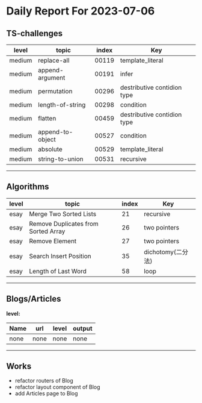 # Daily Report For 2023-07-06

## TS-challenges

| level  | topic            | index | Key                         |
| ------ | ---------------- | ----- | --------------------------- |
| medium | replace-all      | 00119 | template_literal            |
| medium | append-argument  | 00191 | infer                       |
| medium | permutation      | 00296 | destributive contidion type |
| medium | length-of-string | 00298 | condition                   |
| medium | flatten          | 00459 | destributive contidion type |
| medium | append-to-object | 00527 | condition                   |
| medium | absolute         | 00529 | template_literal            |
| medium | string-to-union  | 00531 | recursive                   |

---

## Algorithms

| level | topic                               | index | Key               |
| ----- | ----------------------------------- | ----- | ----------------- |
| esay  | Merge Two Sorted Lists              | 21    | recursive         |
| esay  | Remove Duplicates from Sorted Array | 26    | two pointers      |
| esay  | Remove Element                      | 27    | two pointers      |
| esay  | Search Insert Position              | 35    | dichotomy(二分法) |
| esay  | Length of Last Word                 | 58    | loop              |

---

## Blogs/Articles

**level:**

| Name | url  | level | output |
| ---- | ---- | ----- | ------ |
| none | none | none  | none   |

---

## Works

- refactor routers of Blog
- refactor layout component of Blog
- add Articles page to Blog
